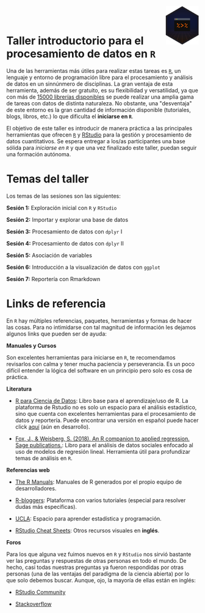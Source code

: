 <img src='image/taller.png' align="right" height="100"/>

<br>

<br>

# Taller introductorio para el procesamiento de datos en `R` 



Una de las herramientas más útiles para realizar estas tareas es [`R`](https://www.r-project.org/), un lenguaje y entorno de programación libre para el procesamiento y análisis de datos en un sinnúnmero de disciplinas. La gran ventaja de esta herramienta, además de ser gratuito, es su flexibilidad y versatilidad, ya que con más de [15000 librerías disponibles](https://cran.r-project.org/web/packages/) se puede realizar una amplia gama de tareas con datos de distinta naturaleza. No obstante, una "desventaja" de este entorno es la gran cantidad de información disponible (tutoriales, blogs, libros, etc.) lo que dificulta el **iniciarse en `R`**. 

El objetivo de este taller es introducir de manera práctica a las principales herramientas que ofrecen [`R`](https://www.r-project.org/) y [RStudio](https://rstudio.com/products/rstudio/download/) para la gestión y procesamiento de datos cuantitativos. Se espera entregar a los/as participantes una base sólida para *iniciarse en `R`* y que una vez finalizado este taller, puedan seguir una formación autónoma. 


# Temas del taller 

Los temas de las sesiones son las siguientes:

**Sesión 1:** Exploración inicial con `R` y `RStudio`

**Sesión 2:** Importar y explorar una base de datos

**Sesión 3:** Procesamiento de datos con `dplyr` I

**Sesión 4:** Procesamiento de datos con `dplyr` II

**Sesión 5:** Asociación de variables

**Sesión 6:** Introducción a la visualización de datos con `ggplot`

**Sesión 7:** Reportería con Rmarkdown

# Links de referencia

En `R` hay múltiples referencias, paquetes, herramientas y formas de hacer las cosas. Para no intimidarse con tal magnitud de información les dejamos algunos links que pueden ser de ayuda: 

**Manuales y Cursos**

Son excelentes herramientas para iniciarse en `R`, te recomendamos revisarlos con calma y tener mucha paciencia y perseverancia. Es un poco difícil entender la lógica del software en un principio pero solo es cosa de práctica. 

**Literatura**

- [R para Ciencia de Datos](https://es.r4ds.hadley.nz/): Libro base para el aprendizaje/uso de R. La plataforma de Rstudio no es solo un espacio para el análisis estadístico, sino que cuenta con excelentes herramientas para el procesamiento de datos y reportería. Puede encontrar una versión en español puede hacer click [aquí](https://es.r4ds.hadley.nz/) (aún en desarrollo). 

- [Fox, J., & Weisberg, S. (2018). An R companion to applied regression. Sage publications.](https://books.google.es/books?hl=es&lr=&id=uPNrDwAAQBAJ&oi=fnd&pg=PP1&dq=An+R+Companion+to+Applied+Regression&ots=MvM9cE4w92&sig=fDTEHCzFHOoLQAQNlSdvhd2pAX0#v=onepage&q=An%20R%20Companion%20to%20Applied%20Regression&f=false): Libro para el análisis de datos sociales enfocado al uso de modelos de regresión lineal. Herramienta útil para profundizar temas de análisis en `R`.

**Referencias web**

- [The R Manuals](https://cran.r-project.org/manuals.html): Manuales de R generados por el propio equipo de desarrolladores.

- [R-bloggers](https://www.r-bloggers.com/how-to-learn-r-2/): Plataforma con varios tutoriales (especial para resolver dudas más específicas).

- [UCLA](https://stats.idre.ucla.edu/r/): Espacio para aprender estadística y programación.

- [RStudio Cheat Sheets](https://www.rstudio.com/resources/cheatsheets/#ide): Otros recursos visuales en **inglés**.

**Foros**

Para los que alguna vez fuimos nuevos en `R` y `RStudio` nos sirvió bastante ver las preguntas y respuestas de otras personas en todo el mundo. De hecho, casi todas nuestras preguntas ya fueron respondidas por otras personas (una de las ventajas del paradigma de la ciencia abierta) por lo que solo debemos buscar. Aunque, ojo, la mayoría de ellas están en inglés: 

- [RStudio Community](https://community.rstudio.com/)

- [Stackoverflow](https://stackoverflow.com/questions/tagged/r)

